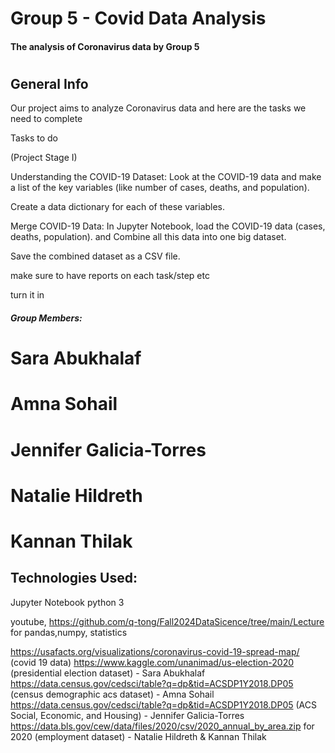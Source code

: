 # Group 5 - Covid Data Analysis
#### The analysis of Coronavirus data by Group 5
# 
## General Info
Our project aims to analyze Coronavirus data and here are the tasks we need to complete

Tasks to do

(Project Stage I)

Understanding the COVID-19 Dataset: Look at the COVID-19 data and make a list of the key variables (like number of cases, deaths, and population).

Create a data dictionary for each of these variables.

Merge COVID-19 Data: In Jupyter Notebook, load the COVID-19 data (cases, deaths, population). and Combine all this data into one big dataset.

Save the combined dataset as a CSV file.

make sure to have reports on each task/step etc

turn it in

##### Group Members: 
# Sara Abukhalaf 
# Amna Sohail
# Jennifer Galicia-Torres 
# Natalie Hildreth 
# Kannan Thilak


## Technologies Used:
Jupyter Notebook python 3

youtube, https://github.com/q-tong/Fall2024DataSicence/tree/main/Lecture  for pandas,numpy, statistics

https://usafacts.org/visualizations/coronavirus-covid-19-spread-map/  (covid 19 data)
https://www.kaggle.com/unanimad/us-election-2020 (presidential election dataset) - Sara Abukhalaf
https://data.census.gov/cedsci/table?q=dp&tid=ACSDP1Y2018.DP05 (census demographic acs dataset) - Amna Sohail
https://data.census.gov/cedsci/table?q=dp&tid=ACSDP1Y2018.DP05 (ACS Social, Economic, and Housing) - Jennifer Galicia-Torres
https://data.bls.gov/cew/data/files/2020/csv/2020_annual_by_area.zip  for 2020 (employment dataset) - Natalie Hildreth  & Kannan Thilak

